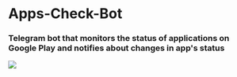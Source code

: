 # Apps-Check-Bot

### Telegram bot that monitors the status of applications on Google Play and notifies about changes in app's status


![](https://github.com/kichutov/exchange/blob/main/screen.jpg)
